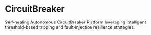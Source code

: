 # CircuitBreaker
Self-healing Autonomous CircuitBreaker Platform leveraging intelligent threshold-based tripping and fault-injection resilience strategies.

